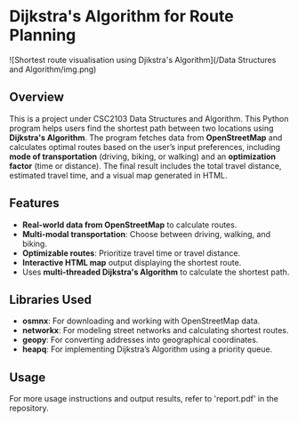 # Dijkstra's Algorithm for Route Planning
![Shortest route visualisation using Djikstra's Algorithm](/Data Structures and Algorithm/img.png)
## Overview

This is a project under CSC2103 Data Structures and Algorithm. This Python program helps users find the shortest path between two locations using **Dijkstra's Algorithm**. The program fetches data from **OpenStreetMap** and calculates optimal routes based on the user’s input preferences, including **mode of transportation** (driving, biking, or walking) and an **optimization factor** (time or distance). The final result includes the total travel distance, estimated travel time, and a visual map generated in HTML.

## Features

- **Real-world data from OpenStreetMap** to calculate routes.
- **Multi-modal transportation**: Choose between driving, walking, and biking.
- **Optimizable routes**: Prioritize travel time or travel distance.
- **Interactive HTML map** output displaying the shortest route.
- Uses **multi-threaded Dijkstra's Algorithm** to calculate the shortest path.
  
## Libraries Used

- **osmnx**: For downloading and working with OpenStreetMap data.
- **networkx**: For modeling street networks and calculating shortest routes.
- **geopy**: For converting addresses into geographical coordinates.
- **heapq**: For implementing Dijkstra’s Algorithm using a priority queue.

## Usage

For more usage instructions and output results, refer to 'report.pdf' in the repository.
